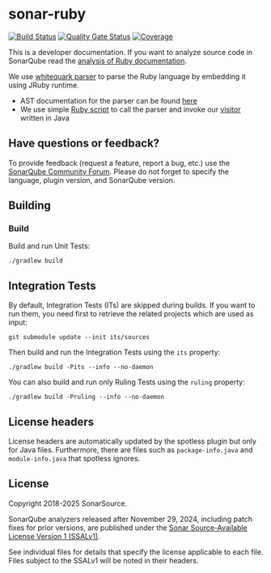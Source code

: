 # sonar-ruby

[![Build Status](https://api.cirrus-ci.com/github/SonarSource/sonar-ruby.svg?branch=master)](https://cirrus-ci.com/github/SonarSource/sonar-ruby)
[![Quality Gate Status](https://next.sonarqube.com/sonarqube/api/project_badges/measure?project=SonarSource_sonar-ruby&metric=alert_status&token=sqb_a78a1551add08b844fb442b01edcb5cc144ed1cb)](https://next.sonarqube.com/sonarqube/dashboard?id=SonarSource_sonar-ruby)
[![Coverage](https://next.sonarqube.com/sonarqube/api/project_badges/measure?project=SonarSource_sonar-ruby&metric=coverage&token=sqb_a78a1551add08b844fb442b01edcb5cc144ed1cb)](https://next.sonarqube.com/sonarqube/dashboard?id=SonarSource_sonar-ruby)

This is a developer documentation. If you want to analyze source code in SonarQube read the [analysis of Ruby documentation](https://docs.sonarqube.org/latest/analysis/languages/ruby/).

We use [whitequark parser](https://github.com/whitequark/parser) to parse the Ruby language by embedding it using JRuby runtime.

* AST documentation for the parser can be found [here](https://github.com/whitequark/parser/blob/master/doc/AST_FORMAT.md)
* We use simple [Ruby script](sonar-ruby-plugin/src/main/resources/whitequark_parser_init.rb) to call the parser and invoke our [visitor](sonar-ruby-plugin/src/main/java/org/sonarsource/ruby/converter/RubyVisitor.java) written in Java

## Have questions or feedback?

To provide feedback (request a feature, report a bug, etc.) use the [SonarQube Community Forum](https://community.sonarsource.com/). Please do not forget to specify the language, plugin version, and SonarQube version.

## Building

### Build
Build and run Unit Tests:

    ./gradlew build

## Integration Tests

By default, Integration Tests (ITs) are skipped during builds.
If you want to run them, you need first to retrieve the related projects which are used as input:

    git submodule update --init its/sources

Then build and run the Integration Tests using the `its` property:

    ./gradlew build -Pits --info --no-daemon

You can also build and run only Ruling Tests using the `ruling` property:

    ./gradlew build -Pruling --info --no-daemon


## License headers

License headers are automatically updated by the spotless plugin but only for Java files.
Furthermore, there are files such as `package-info.java` and `module-info.java` that spotless ignores. 

## License

Copyright 2018-2025 SonarSource.

SonarQube analyzers released after November 29, 2024, including patch fixes for prior versions,
are published under the [Sonar Source-Available License Version 1 (SSALv1)](LICENSE).

See individual files for details that specify the license applicable to each file.
Files subject to the SSALv1 will be noted in their headers.
